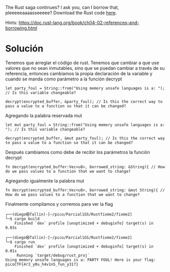 The Rust saga continues? I ask you, can I borrow that, pleeeeeaaaasseeeee? Download the Rust code [here](https://challenge-files.picoctf.net/c_verbal_sleep/babfbee79718a6363826ba86300173ffde6d81577e9dd07d4130c53a7eecf6c3/fixme2.tar.gz).

Hints:
https://doc.rust-lang.org/book/ch04-02-references-and-borrowing.html

# Solución
Tenemos que arreglar el código de rust. Tenemos que cambiar a que use valores que no sean inmutables, sino que se puedan cambiar a través de su referencia, entonces cambiamos la propia declaración de la variable y cuando se manda como parámetro a la función decrypt
```
let party_foul = String::from("Using memory unsafe languages is a: "); // Is this variable changeable?

decrypt(encrypted_buffer, &party_foul); // Is this the correct way to pass a value to a function so that it can be changed?
```
Agregando la palabra reservada mut
```
let mut party_foul = String::from("Using memory unsafe languages is a: "); // Is this variable changeable?
    
decrypt(encrypted_buffer, &mut party_foul); // Is this the correct way to pass a value to a function so that it can be changed?
```

Después cambiamos como debe de recibir los parámetros la función decrypt
```
fn decrypt(encrypted_buffer:Vec<u8>, borrowed_string: &String){ // How do we pass values to a function that we want to change?
```
Agregando igualmente la palabra mut
```
fn decrypt(encrypted_buffer:Vec<u8>, borrowed_string: &mut String){ // How do we pass values to a function that we want to change?
```
Finalmente compilamos y corremos para ver la flag
```
┌──(diego㉿Tallin)-[~/pico/Parcial1GS/Rustfixme2/fixme2]
└─$ cargo build
    Finished `dev` profile [unoptimized + debuginfo] target(s) in 0.03s
                                                                                                                                                                   
┌──(diego㉿Tallin)-[~/pico/Parcial1GS/Rustfixme2/fixme2]
└─$ cargo run  
    Finished `dev` profile [unoptimized + debuginfo] target(s) in 0.01s
     Running `target/debug/rust_proj`
Using memory unsafe languages is a: PARTY FOUL! Here is your flag: picoCTF{4r3_y0u_h4v1n5_fun_y31?}
```